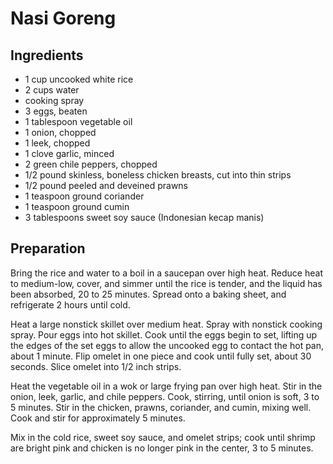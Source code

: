 # Nasi Goreng

## Ingredients

- 1 cup uncooked white rice
- 2 cups water
- cooking spray
- 3 eggs, beaten
- 1 tablespoon vegetable oil
- 1 onion, chopped
- 1 leek, chopped
- 1 clove garlic, minced
- 2 green chile peppers, chopped
- 1/2 pound skinless, boneless chicken breasts, cut into thin strips
- 1/2 pound peeled and deveined prawns
- 1 teaspoon ground coriander
- 1 teaspoon ground cumin
- 3 tablespoons sweet soy sauce (Indonesian kecap manis)

## Preparation

Bring the rice and water to a boil in a saucepan over high heat. Reduce heat to medium-low, cover, and simmer until the rice is tender, and the liquid has been absorbed, 
20 to 25 minutes. Spread onto a baking sheet, and refrigerate 2 hours until cold.

Heat a large nonstick skillet over medium heat. Spray with nonstick cooking spray. Pour eggs into hot skillet. Cook until the eggs begin to set, lifting up the edges of 
the set eggs to allow the uncooked egg to contact the hot pan, about 1 minute. Flip omelet in one piece and cook until fully set, about 30 seconds. Slice omelet into 1/2 
inch strips.

Heat the vegetable oil in a wok or large frying pan over high heat. Stir in the onion, leek, garlic, and chile peppers. Cook, stirring, until onion is soft, 3 to 5 
minutes. Stir in the chicken, prawns, coriander, and cumin, mixing well. Cook and stir for approximately 5 minutes.

Mix in the cold rice, sweet soy sauce, and omelet strips; cook until shrimp are bright pink and chicken is no longer pink in the center, 3 to 5 minutes.

